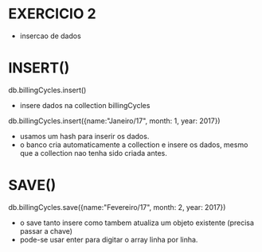 
# EXERCICIO 2 #

- insercao de dados


# INSERT() #

db.billingCycles.insert()
- insere dados na collection billingCycles

db.billingCycles.insert({name:"Janeiro/17", month: 1, year: 2017})
- usamos um hash para inserir os dados.
- o banco cria automaticamente a collection e insere os dados, mesmo que a collection nao tenha sido criada antes.


# SAVE() #

db.billingCycles.save({name:"Fevereiro/17", month: 2, year: 2017})
- o save tanto insere como tambem atualiza um objeto existente (precisa passar a chave)
- pode-se usar enter para digitar o array linha por linha.